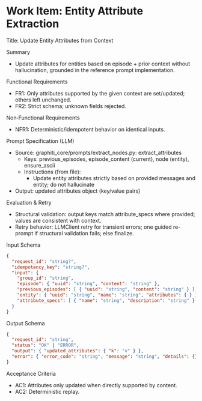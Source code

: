 # Work Item: Entity Attribute Extraction

Title: Update Entity Attributes from Context

Summary
- Update attributes for entities based on episode + prior context without hallucination, grounded in the reference prompt implementation.

Functional Requirements
- FR1: Only attributes supported by the given context are set/updated; others left unchanged.
- FR2: Strict schema; unknown fields rejected.

Non‑Functional Requirements
- NFR1: Deterministic/idempotent behavior on identical inputs.

Prompt Specification (LLM)
- Source: graphiti_core/prompts/extract_nodes.py: extract_attributes
  - Keys: previous_episodes, episode_content (current), node (entity), ensure_ascii
  - Instructions (from file):
    - Update entity attributes strictly based on provided messages and entity; do not hallucinate
- Output: updated attributes object (key/value pairs)

Evaluation & Retry
- Structural validation: output keys match attribute_specs where provided; values are consistent with context.
- Retry behavior: LLMClient retry for transient errors; one guided re-prompt if structural validation fails; else finalize.

Input Schema
```json
{
  "request_id": "string?",
  "idempotency_key": "string?",
  "input": {
    "group_id": "string",
    "episode": { "uuid": "string", "content": "string" },
    "previous_episodes": [ { "uuid": "string", "content": "string" } ],
    "entity": { "uuid": "string", "name": "string", "attributes": { } },
    "attribute_specs": [ { "name": "string", "description": "string" } ]
  }
}
```

Output Schema
```json
{
  "request_id": "string",
  "status": "OK" | "ERROR",
  "output": { "updated_attributes": { "k": "v" } },
  "error": { "error_code": "string", "message": "string", "details": {} }
}
```

Acceptance Criteria
- AC1: Attributes only updated when directly supported by content.
- AC2: Deterministic replay.

